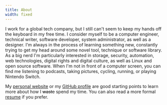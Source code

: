 ```yaml
---
title: About
width: fixed
---
```


I work for a global tech company, but I still can't seem to keep my hands off the keyboard in my free time.
I consider myself to be a computer engineer, technical writer, software developer, system administrator, as well as a designer.
I'm always in the process of learning something new, constantly trying to get my head around some novel tool, technique or software library.
As a big nerd I'm particularly interested in storage, security, automation, web technologies, digital rights and digital culture, as well as Linux and open source software.
When I'm not in front of a computer screen, you can find me listening to podcasts, taking pictures, cycling, running, or playing Nintendo Switch.

My [personal website](https://www.byteshell.net) or my [GitHub profile](https://github.com/acch) are good starting points to learn more about how I <del>waste</del> spend my time. You can also read a more formal [resume](http://resume.achim-christ.de) if you prefer.

